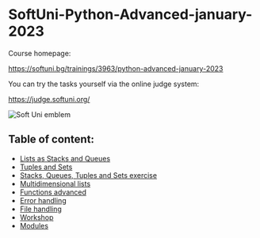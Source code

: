 # SoftUni-Python-Advanced-january-2023

Course homepage:

https://softuni.bg/trainings/3963/python-advanced-january-2023

You can try the tasks yourself via the online judge system: 

https://judge.softuni.org/

![Soft Uni emblem](https://user-images.githubusercontent.com/122516587/212410967-a4c99491-17b3-4298-9205-6cbfb391cba4.png)

## Table of content:

- [Lists as Stacks and Queues](https://github.com/Moramarth/SoftUni-Python-Advanced-january-2023/tree/main/lists_as_stacks_and_queues)
- [Tuples and Sets](https://github.com/Moramarth/SoftUni-Python-Advanced-january-2023/tree/main/tuples_and_sets)
- [Stacks, Queues, Tuples and Sets exercise](https://github.com/Moramarth/SoftUni-Python-Advanced-january-2023/tree/main/stacks_queues_tuples_and_sets_exercise)
- [Multidimensional lists](https://github.com/Moramarth/SoftUni-Python-Advanced-january-2023/tree/main/multidimensional_lists)
- [Functions advanced](https://github.com/Moramarth/SoftUni-Python-Advanced-january-2023/tree/main/functions_advanced)
- [Error handling](https://github.com/Moramarth/SoftUni-Python-Advanced-january-2023/tree/main/error_handling)
- [File handling](https://github.com/Moramarth/SoftUni-Python-Advanced-january-2023/tree/main/file_handling)
- [Workshop](https://github.com/Moramarth/SoftUni-Python-Advanced-january-2023/tree/main/workshop) 
- [Modules](https://github.com/Moramarth/SoftUni-Python-Advanced-january-2023/tree/main/modules)
